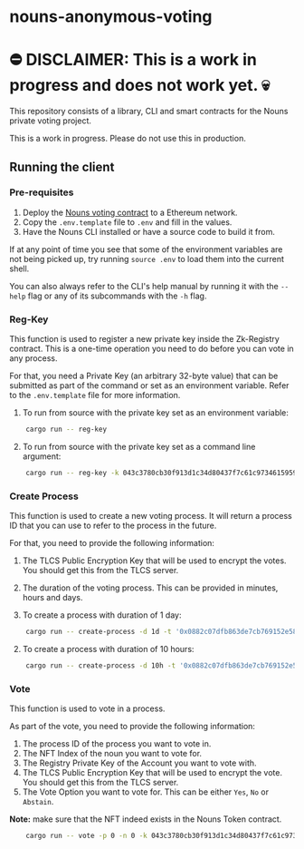# nouns-anonymous-voting

# ⛔ DISCLAIMER: This is a work in progress and does not work yet. 💀

This repository consists of a library, CLI and smart contracts for the Nouns private voting project.

This is a work in progress. Please do not use this in production.

## Running the client

### Pre-requisites

1. Deploy the [Nouns voting contract]() to a Ethereum network.
2. Copy the `.env.template` file to `.env` and fill in the values.
3. Have the Nouns CLI installed or have a source code to build it from.

If at any point of time you see that some of the environment variables are not being picked up, try
running `source .env` to load them into the current shell.

You can also always refer to the CLI's help manual by running it with the `--help` flag or any of its subcommands with
the `-h` flag.

### Reg-Key

This function is used to register a new private key inside the Zk-Registry contract. This is a one-time operation you
need to do before you can vote in any process.

For that, you need a Private Key (an arbitrary 32-byte value) that can be submitted as part of the command or set as an
environment variable. Refer to the `.env.template` file for more information.

1. To run from source with the private key set as an environment variable:

```bash
    cargo run -- reg-key
```

2. To run from source with the private key set as a command line argument:

```bash
    cargo run -- reg-key -k 043c3780cb30f913d1c34d80437f7c61c973461595986e899ee6a8171143db1d
```

### Create Process

This function is used to create a new voting process. It will return a process ID that you can use to refer to the
process in the future.

For that, you need to provide the following information:

1. The TLCS Public Encryption Key that will be used to encrypt the votes. You should get this from the TLCS server.
2. The duration of the voting process. This can be provided in minutes, hours and days.

1. To create a process with duration of 1 day:

```bash
    cargo run -- create-process -d 1d -t '0x0882c07dfb863de7cb769152e581f987b01f723d3cf9a00b3801fd3c206b9537, 0x1f3179c62406bf009ae22a0b15d8d5cf156b9d6945c23aabedea2def1d929364'`
```

2. To create a process with duration of 10 hours:

```bash
    cargo run -- create-process -d 10h -t '0x0882c07dfb863de7cb769152e581f987b01f723d3cf9a00b3801fd3c206b9537, 0x1f3179c62406bf009ae22a0b15d8d5cf156b9d6945c23aabedea2def1d929364'`
```

### Vote

This function is used to vote in a process.

As part of the vote, you need to provide the following information:

1. The process ID of the process you want to vote in.
2. The NFT Index of the noun you want to vote for.
3. The Registry Private Key of the Account you want to vote with.
4. The TLCS Public Encryption Key that will be used to encrypt the vote. You should get this from the TLCS server.
5. The Vote Option you want to vote for. This can be either `Yes`, `No` or `Abstain`.

**Note:** make sure that the NFT indeed exists in the Nouns Token contract.

```bash
    cargo run -- vote -p 0 -n 0 -k 043c3780cb30f913d1c34d80437f7c61c973461595986e899ee6a8171143db1d -v y -t '0x0882c07dfb863de7cb769152e581f987b01f723d3cf9a00b3801fd3c206b9537, 0x1f3179c62406bf009ae22a0b15d8d5cf156b9d6945c23aabedea2def1d929364' 
```




